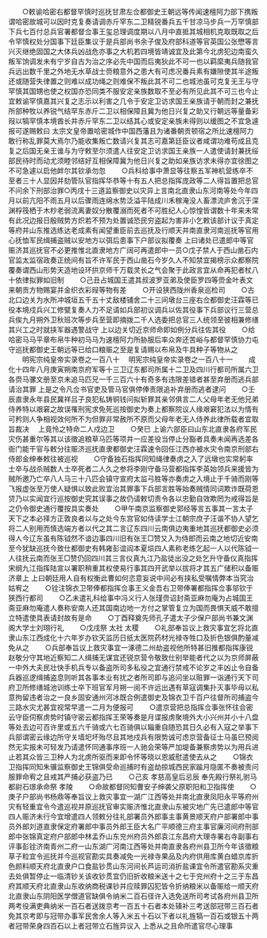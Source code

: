 <!-- { "loadSidebar": true } -->
　　○敕谕哈密右都督罕慎时巡抚甘肃左佥都御史王朝远等传闻速檀阿力部下携叛谓哈密故城可以因时克复奏请调赤斤罕东二卫精锐番兵五千甘凉马步兵一万罕慎部下兵七百付总兵官署都督佥事王玺总理调度期以八月中直抵其城相机克取既取之后令罕慎权处分国事下廷臣集议于是兵部尚书余子俊及府部科道等官英国公张懋等言兴灭继绝固国之大体兵凶战危亦事之大机若四境皆靖诚宜及此第今北虏犯边南蛮久叛军饷调发未有宁岁自古为治之序必先中国而后夷狄此不可一也以羁縻夷兵随我官兵远出数千里之外地无水草战士赍粮意外之患大有可虑况番兵素有嫌隙使其半途叛还或随营失律置之则难以成功绳之则难保不叛此其不可二也城池虽可克复无王与守罕慎其国甥也使之权国亦恐同类不服安定亲族数取不至必有所见此其不可三也今止宜敕谕罕慎嘉其兴复之志示以利害之几令于安定卫访求国王亲族请于朝而封之兼抚所部种牧以养锐气结罕东赤斤二卫以相保障且冀为他日兴复之助又行朝远等量备彩叚以犒罕慎本境酋长并赤斤罕东二卫以结其心或安定亲族未得则以缓图之不宜急遽报可遂赐敕曰  太宗文皇帝置哈密城作中国西藩且为诸番朝贡顿宿之所比速檀阿力敢行称乱罪莫大焉尔乃能收集叛亡数请兴复其志可嘉第廷臣议者咸谓功难苟成且克复之后国无亲王谁与为守敕至尔须遣人往安定卫访求国王亲族一人遣使请封兼抚绥部民待时而动尤须睦邻结好互相保障冀为他日兴复之助如亲族访求未得亦宜徐图之不可急遽以启他衅尔其钦承勿忽
　　○兵科给事中萧显等往察五军神机营练卒不至者三十人显因并劾管队官指挥华恭等十有五人把总指挥庞政等二人得旨置把总官不问余下刑部治罪○丙戌十三道监察御史以灾异上言南北直隶山东河南等处今年四月以前亢阳不雨五月以后骤雨连绵水势泛溢平陆成川禾稼淹没人畜漂流庐舍沉于深渊桴筏栖于木杪老弱流离妻奴分散覆溺而死者不可胜纪人心惊惶皆谓数十年来未常有此况边报日殷贼势方炽若不预为处置诚恐民穷盗起为害非小乞敕该部计议于真定等府并山东推选练达老成素有闻望重臣前去巡抚及行顺天并南直隶河南巡抚等官用心抚恤军民缉捕盗贼以安地方以弭后患事下户部议拟覆奏  上曰诸处已遣郎中等官赈济其巡抚官不必更推惟北直隶地方广阔可再遣郎中一员○戊子禁人于西山凿石内官监太监宿政奏正统间有旨不许军民于西山凿石今岁久人不知禁宜揭榜示众都察院覆奏谓西山形势天造地设环拱京师千万载灵长之气会聚于此政言宜从命再犯者杖八十依律拟罪如旧制
　　○己丑占城国王遣其叔波罗亚弟及使臣罗四等赍金叶表文来朝贡方物赐宴并金织衣彩叚等物有差
　　○开设狭西陇州香泉巡检司
　　○古北口边关为水所冲城垣五千五十丈敌楼铺舍二十三间墩台三座右佥都御史汪霖等已役本境戍兵兴工修甓复奏人力不足请如兵部初议调兵以佐其役事下兵部议行三营总兵俟九月朔外卫秋班次等步兵至营即摘拨二千人选委把总官三人统领至彼相兼修缮其兴工之时就挟军器遇警战守  上以边关切近京师命即如例分兵往佐其役
　　○给哈密马马平章布帛牛种初马马为速檀阿力所胁服后率众奔还苦峪与都督罕慎协力屯守巡抚都御史王朝远等已给口粮赈之至是复请赐以布帛及牛具种子等物从之
　　明宪宗纯皇帝实录卷之一百八十
　明宪宗纯皇帝实录卷之一百八十一
　　成化十四年八月庚寅朔南京府军等十三卫辽东都司所属十二卫及四川行都司所属六卫各赍马骡文册至京未追马匹兄一千三百六十有奇多有违限差错者甚至弃册而逃兵部请治其罪  上是之令凡佥书官吏及管马官俱停俸责限追补弃册而逃者逮问
　　○壬辰直隶永年县民冀祥吕子良犯私铸铜钱问拟斩罪其亲邻俱言二人父母年老无他兄弟侍养特以艰窘之故误罹刑宪求免死巡按御史为奏上都察院议人缘艰窘犯法以为情有可矜则人争相视效何所不为但罪非常赦所不原而父母年老无人侍养此律所载者宜取旨裁决  　上竟怜之特命二人戍边卫
　　○癸巳  上谕六部臣曰山东北直隶各府军民灾伤甚重尔等其以该徵追粮草马匹等项并一应差役当停止分豁者具奏未闻再选差各衙门能干官与敕分往赈济巡抚直隶都御史汪霖速令回任江西亦被水灾令南京刑部右侍郎金绅奉敕往被巡视
　　○守备独石指挥同知绳律奏虏之入了远墩也实常躬率士卒与战杀贼数人士卒死者二人久之参将李刚守备马营都指挥李英始领兵来援皆为贼所邀乃亡卒八人马三十八匹会镇守宣府太监弓胜等亦奏虏之入境止于千骑而刚等飞报虚张至万使人疑惧以致此败宜治其罪事下兵部言胜等始奏贼情同词欺诈既荷恩贷乃以实闻宜行巡按御史究其误事之故仍请敕切责令各以忠勤自效欺罔为戒得旨是之仍令御史通行覆按具实奏处
　　○甲午南京监察御史郭经等言五事其一言太子天下之本必择方正敦良者以与之处今东宫官如侍读学士江朝宗庶子汪谐不协人望乞将二人别用而慎选端方者以代之其二言辽东四川云南俱边夷重地其巡抚都御史必须得人今辽东虽有陈钺然不谙边事四川旧有张王□赞又入为侍郎而云南之地切近安南至今犹缺巡抚今致仕都御史有韩雍彭谊阎本夏埙四人素称老练乞起一人以代陈钺一人往抚云南而张王□赞仍回四川其三言仪真九江乃盐徒出没之处乞升守备仪真指挥宋纲九江指挥陆宣以署职稍重其权使易行事其四开武举以拔将才其五广储积以备赈济章上  上曰朝廷用人自有权衡此曹如何恣意妄说中间必有挟私受嘱情弊本当究治姑宥之
　　○铨注锦衣卫带俸都指挥佥事王义金吾右卫带俸署都指挥佥事邬钦于狭西行都司
　　○乙未遣礼科给事中冯义行人张瑾赍诏封斋亚麻勿庵为占城国王斋亚麻勿庵遣人奏称安南人还其国南边地一方付之掌管复立为国而畏惧天威不敢擅立特遣使具表请封故有是命
　　○丁酉释奠先师孔子遣太子少保户部尚书兼文渊阁大学士刘珝行礼
　　○戊戌祭  太社  太稷
　　○礼部奉旨议上救灾事宜乞将北直隶山东江西成化十六年岁办钦天监历日纸太医院药材光禄寺牲口及折色银俱酌量减免从之
　　○兵部奉旨议上救灾事宜一涿德二州劫盗视他所特甚旧推都指挥康锐赵敬分守其地近察知二人缉捕无谋宜还锐京营令敬致仕别举能者代之以为京师屏蔽一中外大夫民壮快手机兵专以备盗所司多私役之宜通行禁戒不论岁之丰凶止令自备兵器巡逻缉捕盗息则听其各事本业有扰之者所司即与追问坐以赃罪一诣通行天下司府卫所修缮城池训练士卒下班官军月朔一阅不许远出遇有草寇调集扑灭事毕毋以私意拘留违者治之一良乡固安通州河冰既合例遣御史及锦衣卫千百户往督所司捕盗今三路水灾尤甚宜视常早遣一二月为便报可
　　○遣京营把总指挥佥事张怀往会密云守臣伺察虏势时镇守密云都指挥王荣等奏是月谍报虏聚境外大小兴州并小十八盘等处去边可百许里或五六千骑或六七百骑俱以辎重自随恐其日久必有入寇之举事下兵部谓密云缘边所守关墙圯坏殆尽且其地戍兵有限势诚可虑京营备征士马虽巳预阅然无实报未可轻发乃请遣怀同通事序班一人驰会荣等严加堤备兼察虏势以为用兵进止若其众皆三卫种人为北虏所驱而来即令怀等晓以恩威慰遣使去从之
　　○锦衣卫指挥同知朱骥监察御史王锦俱受命巡捕时有盗劫掠城西民家踰月隐匿不奏被责问服罪命宥之且戒其严捕必获盗乃已
　　○己亥  孝慈高皇后忌辰  奉先殿行祭礼驸马都尉石璟承命祭  孝陵
　　○命故都督同知曹安子绅袭父原职阳和卫指挥使
　　○庚子户部尚书杨鼎等奉旨议上救灾事宜一湖广江西等处并南北直隶凤阳永平等府州灾有轻重宜令今遣巡视并原巡抚官审实赈济惟北直隶山东被灾地广先已遣郎中等官四人赈济未行今宜增遣四人领敕分往礼部署员外郎事主事黄景顺天府户部署郎中事员外郎刘道直隶保定府署郎中事员外郎王臣大名广平顺德三府主事官廉河间府刑部郎中张锦真定府户部郎中林孟乔山东兖州府员外郎袁江东昌府大理寺署右寺副事右评事彭铨济南青州二府一山东湖广河南江西等处并南直隶各府州县卫所今年该徵粮草子粒宜令巡抚并今巡视官勘实具奏减免一光禄寺果品及内府供用库黄白蜡京库折色颜料顺天府北直隶户口食盐钞贯山东河间长芦运司消折盐课宜令所遣官勘系灾重去处俱暂停止一临清钞关该收钞贯宜仍旧折收粮米送十之七于兖州府十之三于东昌府其顺天府北直隶山东收纳商税课钞并应赎罪囚犯皆令折纳粮米以备赈给一顺天府北直隶山东阴阳医学僧道官缺俱令纳米二百石径许入选免送所司考试各府州县卫所两考役满吏典纳米一百石者送拨京考一百五十石者本处辏补三考送部冠带三百石者免其京考即与冠带办事军民舍余人等入米五十石以下者以礼旌犒一百石或银五十两者冠带荣身四百石以上者冠带立石旌异议入  上悉从之且命所遣官尽心理事
